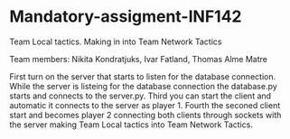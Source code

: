 # Mandatory-assigment-INF142
Team Local tactics. Making in into Team Network Tactics

Team members:
Nikita Kondratjuks,
Ivar Fatland,
Thomas Alme Matre

First turn on the server that starts to listen for the database connection. While the server is listeing for the database connection the database.py starts and connects to the server.py. Third you can start the client and automatic it connects to the server as player 1. Fourth the seconed client start and becomes player 2 connecting both clients through sockets with the server making Team Local tactics into Team Network Tactics.
